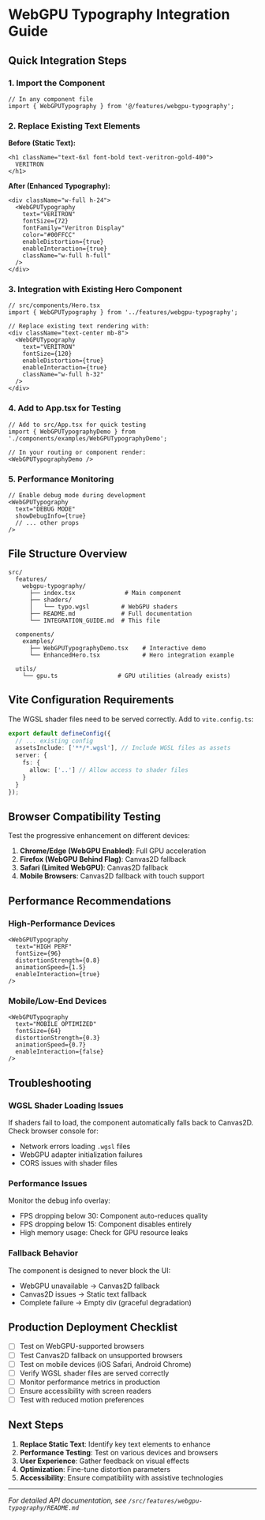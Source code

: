 # WebGPU Typography Integration Guide

## Quick Integration Steps

### 1. Import the Component

```tsx
// In any component file
import { WebGPUTypography } from '@/features/webgpu-typography';
```

### 2. Replace Existing Text Elements

**Before (Static Text):**
```tsx
<h1 className="text-6xl font-bold text-veritron-gold-400">
  VERITRON
</h1>
```

**After (Enhanced Typography):**
```tsx
<div className="w-full h-24">
  <WebGPUTypography
    text="VERITRON"
    fontSize={72}
    fontFamily="Veritron Display"
    color="#00FFCC"
    enableDistortion={true}
    enableInteraction={true}
    className="w-full h-full"
  />
</div>
```

### 3. Integration with Existing Hero Component

```tsx
// src/components/Hero.tsx
import { WebGPUTypography } from '../features/webgpu-typography';

// Replace existing text rendering with:
<div className="text-center mb-8">
  <WebGPUTypography
    text="VERITRON"
    fontSize={120}
    enableDistortion={true}
    enableInteraction={true}
    className="w-full h-32"
  />
</div>
```

### 4. Add to App.tsx for Testing

```tsx
// Add to src/App.tsx for quick testing
import { WebGPUTypographyDemo } from './components/examples/WebGPUTypographyDemo';

// In your routing or component render:
<WebGPUTypographyDemo />
```

### 5. Performance Monitoring

```tsx
// Enable debug mode during development
<WebGPUTypography
  text="DEBUG MODE"
  showDebugInfo={true}
  // ... other props
/>
```

## File Structure Overview

```
src/
  features/
    webgpu-typography/
      ├── index.tsx              # Main component
      ├── shaders/
      │   └── typo.wgsl         # WebGPU shaders
      ├── README.md             # Full documentation  
      └── INTEGRATION_GUIDE.md  # This file
  
  components/
    examples/
      ├── WebGPUTypographyDemo.tsx    # Interactive demo
      └── EnhancedHero.tsx            # Hero integration example
  
  utils/
    └── gpu.ts                 # GPU utilities (already exists)
```

## Vite Configuration Requirements

The WGSL shader files need to be served correctly. Add to `vite.config.ts`:

```typescript
export default defineConfig({
  // ... existing config
  assetsInclude: ['**/*.wgsl'], // Include WGSL files as assets
  server: {
    fs: {
      allow: ['..'] // Allow access to shader files
    }
  }
});
```

## Browser Compatibility Testing

Test the progressive enhancement on different devices:

1. **Chrome/Edge (WebGPU Enabled)**: Full GPU acceleration
2. **Firefox (WebGPU Behind Flag)**: Canvas2D fallback  
3. **Safari (Limited WebGPU)**: Canvas2D fallback
4. **Mobile Browsers**: Canvas2D fallback with touch support

## Performance Recommendations

### High-Performance Devices
```tsx
<WebGPUTypography
  text="HIGH PERF"
  fontSize={96}
  distortionStrength={0.8}
  animationSpeed={1.5}
  enableInteraction={true}
/>
```

### Mobile/Low-End Devices
```tsx
<WebGPUTypography
  text="MOBILE OPTIMIZED"
  fontSize={64}
  distortionStrength={0.3}
  animationSpeed={0.7}
  enableInteraction={false}
/>
```

## Troubleshooting

### WGSL Shader Loading Issues
If shaders fail to load, the component automatically falls back to Canvas2D. Check browser console for:
- Network errors loading `.wgsl` files
- WebGPU adapter initialization failures
- CORS issues with shader files

### Performance Issues  
Monitor the debug info overlay:
- FPS dropping below 30: Component auto-reduces quality
- FPS dropping below 15: Component disables entirely
- High memory usage: Check for GPU resource leaks

### Fallback Behavior
The component is designed to never block the UI:
- WebGPU unavailable → Canvas2D fallback
- Canvas2D issues → Static text fallback  
- Complete failure → Empty div (graceful degradation)

## Production Deployment Checklist

- [ ] Test on WebGPU-supported browsers
- [ ] Test Canvas2D fallback on unsupported browsers
- [ ] Test on mobile devices (iOS Safari, Android Chrome)
- [ ] Verify WGSL shader files are served correctly
- [ ] Monitor performance metrics in production
- [ ] Ensure accessibility with screen readers
- [ ] Test with reduced motion preferences

## Next Steps

1. **Replace Static Text**: Identify key text elements to enhance
2. **Performance Testing**: Test on various devices and browsers  
3. **User Experience**: Gather feedback on visual effects
4. **Optimization**: Fine-tune distortion parameters
5. **Accessibility**: Ensure compatibility with assistive technologies

---

*For detailed API documentation, see `/src/features/webgpu-typography/README.md`*